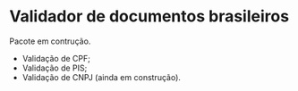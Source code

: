 # Validador de documentos brasileiros

Pacote em contrução.

- Validação de CPF;
- Validação de PIS;
- Validação de CNPJ (ainda em construção).